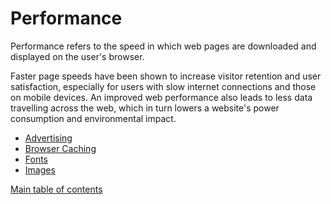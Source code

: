 # Performance

Performance refers to the speed in which web pages are downloaded and displayed on the user's browser.

Faster page speeds have been shown to increase visitor retention and user satisfaction, especially for users with slow internet connections and those on mobile devices. An improved web performance also leads to less data travelling across the web, which in turn lowers a website's power consumption and environmental impact.

* [Advertising](advertising.md)
* [Browser Caching](browser-caching.md)
* [Fonts](fonts.md)
* [Images](images.md)

[Main table of contents](../README.md#table-of-contents)
